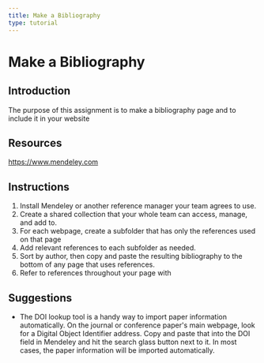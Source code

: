 ```yaml
---
title: Make a Bibliography
type: tutorial
---
```


# Make a Bibliography

## Introduction

The purpose of this assignment is to make a bibliography page and to include it in your website

## Resources

<https://www.mendeley.com>

## Instructions

1. Install Mendeley or another reference manager your team agrees to use.
1. Create a shared collection that your whole team can access, manage, and add to.
1. For each webpage, create a subfolder that has only the references used on that page
1. Add relevant references to each subfolder as needed.
1. Sort by author, then copy and paste the resulting bibliography to the bottom of any page that uses references.
1. Refer to references throughout your page with 

## Suggestions

* The DOI lookup tool is a handy way to import paper information automatically.  On the journal or conference paper's main webpage, look for a Digital Object Identifier address.  Copy and paste that into the DOI field in Mendeley and hit the search glass button next to it.  In most cases, the paper information will be imported automatically.

